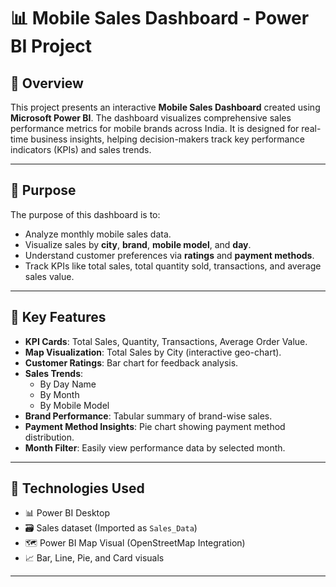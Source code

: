 # 📊 Mobile Sales Dashboard - Power BI Project



## 🚀 Overview

This project presents an interactive **Mobile Sales Dashboard** created using **Microsoft Power BI**. The dashboard visualizes comprehensive sales performance metrics for mobile brands across India. It is designed for real-time business insights, helping decision-makers track key performance indicators (KPIs) and sales trends.

---

## 🎯 Purpose

The purpose of this dashboard is to:
- Analyze monthly mobile sales data.
- Visualize sales by **city**, **brand**, **mobile model**, and **day**.
- Understand customer preferences via **ratings** and **payment methods**.
- Track KPIs like total sales, total quantity sold, transactions, and average sales value.

---

## 📌 Key Features

- **KPI Cards**: Total Sales, Quantity, Transactions, Average Order Value.
- **Map Visualization**: Total Sales by City (interactive geo-chart).
- **Customer Ratings**: Bar chart for feedback analysis.
- **Sales Trends**:
  - By Day Name
  - By Month
  - By Mobile Model
- **Brand Performance**: Tabular summary of brand-wise sales.
- **Payment Method Insights**: Pie chart showing payment method distribution.
- **Month Filter**: Easily view performance data by selected month.

---

## 🧩 Technologies Used

- 📊 Power BI Desktop
- 🗃️ Sales dataset (Imported as `Sales_Data`)
- 🗺️ Power BI Map Visual (OpenStreetMap Integration)
- 📈 Bar, Line, Pie, and Card visuals

---



